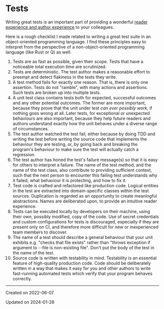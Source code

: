 # Tests

Writing great tests is an important part of providing a wonderful [reader experience and author experience](/writing/software_development/reader-experience) to your colleagues.

Here is a rough checklist I made related to writing a great test suite in an object-oriented programming language. I find these principles easy to interpret from the perspective of a non-object-oriented programming language (like Rust or Q) as well.

1. Tests are as fast as possible, given their scope. Tests that have a noticeable total execution time are scrutinized.
2. Tests are deterministic. The test author makes a reasonable effort to preempt and detect flakiness in the tests they write.
3. A test method fails for exactly one reason. That is, there is only one assertion. Tests do not "ramble", with many actions and assertions. Such tests are broken up into multiple tests.
4. A unit test class contains tests both for expected, successful outcomes and any other potential outcomes. The former are more important, because they prove that the unit under test *can ever possibly work*, if nothing goes wrong at all. Later tests, for exceptional or unexpected behaviours are also important, because they help future readers and authors understand exactly how the unit behaves under a diverse range of circumstances.
5. The test author watched the test fail, either because by doing TDD and writing the test before writing the source code that implements the behaviour they are testing, or, by going back and breaking the program's behaviour to make sure the test will actually catch a regression.
6. The test author has honed the test's failure message(s) so that it is easy for others to interpret a failure. The name of the test method, and the name of the test class, also contribute to providing sufficient context, such that the next person to encounter this failing test understands why it failed, what behaviour it is protecting, and how to fix it.
7. Test code is crafted and refactored like production code. Logical entities in the test are extracted into domain-specific classes within the test sources. Duplication is regarded as an opportunity to create meaningful abstractions. Names are deliberated upon, to provide an intuitive reader experience.
8. Tests can be executed locally by developers on their machine, using their own, possibly modified, copy of the code. Use of secret credentials and custom configurations for tests is discouraged, especially if they are present only on CI, and therefore more difficult for new or inexperienced team members to discover.
9. The name of a test should describe a general behaviour that your unit exhibits e.g. "checks that file exists" rather than "throws exception if argument to --file is non-existing file". Don't put the body of the test in the name of the test.
10. Source code is written with testability in mind. Testability is an essential feature of high-quality production code. Code should be deliberately written in a way that makes it easy for you and other authors to write fast-running automated tests which verify that your program behaves correctly.

---
Created on 2022-06-07

Updated on 2024-01-28